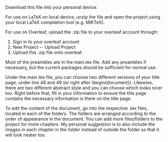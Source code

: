 Download this file into your personal device. 

For use on LaTeX on local device, unzip the file and open the project using your local LaTeX compilation tool (e.g. MiKTeX). 

For use on Overleaf, upload the .zip file to your overleaf account through:
1. Sign in to your overleaf account
2. New Project -- Upload Project
3. Upload this .zip file onto overleaf. 

Most of the preambles are in the main.tex file. Add any preambles if necessary, but the current packages should be sufficient for normal use. 

Under the main.tex file, you can choose two different versions of your title page, under line 48 and 49 (or right after \begin{document}). Likewise, there are two different abstract style and you can choose which looks nicer too. Right before that, fill in your information to ensure the title page contains the necessary information is there on the title page. 

To edit the content of the document, go into the respective .tex files, located in each of the folders. The folders are arranged according to the order of appearance in the document. You can add more files/folders to the project for more chapters. My personal suggestion is to also include the images in each chapter in the folder instead of outside the folder so that it will look neater too. 